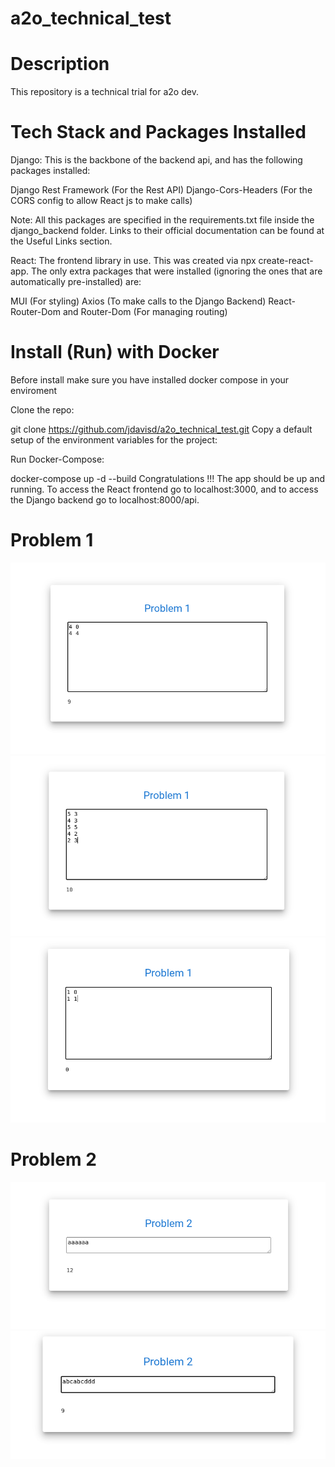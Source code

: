 # a2o_technical_test
# Description
This repository is a technical trial for a2o dev.
# Tech Stack and Packages Installed
Django: This is the backbone of the backend api, and has the following packages installed:

Django Rest Framework (For the Rest API)
Django-Cors-Headers (For the CORS config to allow React js to make calls)

Note: All this packages are specified in the requirements.txt file inside the django_backend folder. Links to their official documentation can be found at the Useful Links section.

React: The frontend library in use. This was created via npx create-react-app. The only extra packages that were installed (ignoring the ones that are automatically pre-installed) are:

MUI  (For styling)
Axios (To make calls to the Django Backend)
React-Router-Dom and Router-Dom (For managing routing)

# Install (Run) with Docker
Before install make sure you have installed docker compose in your enviroment

Clone the repo:

git clone https://github.com/jdavisd/a2o_technical_test.git
Copy a default setup of the environment variables for the project:


Run Docker-Compose:

docker-compose up -d --build
Congratulations !!! The app should be up and running. To access the React frontend go to localhost:3000, and to access the Django backend go to localhost:8000/api. 
# Problem 1 
![Texto alternativo](readme_assets/problem_1_sample_1.png)
![Texto alternativo](readme_assets/problem_1_sample_2.png)
![Texto alternativo](readme_assets/problem_1_sample_3.png)
# Problem 2 
![Texto alternativo](readme_assets/problem_2_sample_1.png)
![Texto alternativo](readme_assets/problem_2_sample_2.png)


